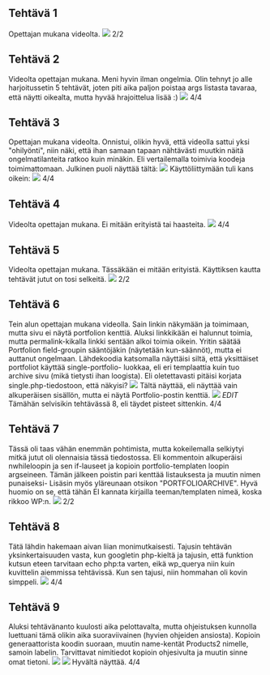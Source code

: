## Tehtävä 1
Opettajan mukana videolta.
![](/harjoitus6/images/t1.png)
2/2
## Tehtävä 2
Videolta opettajan mukana. Meni hyvin ilman ongelmia. Olin tehnyt jo alle harjoitussetin 5 tehtävät, joten piti aika paljon poistaa args listasta tavaraa, että näytti oikealta, mutta hyvää hrajoittelua lisää :)
![](/harjoitus6/images/t2.png)
4/4
## Tehtävä 3
Opettajan mukana videolta. Onnistui, olikin hyvä, että videolla sattui yksi "ohilyönti", niin näki, että ihan samaan tapaan nähtävästi muutkin näitä ongelmatilanteita ratkoo kuin minäkin. Eli vertailemalla toimivia koodeja toimimattomaan.
Julkinen puoli näyttää tältä:
![](/harjoitus6/images/t3_julkinen.png)
Käyttöliittymään tuli kans oikein:
![](/harjoitus6/images/t3_k%C3%A4yttis.png)
4/4
## Tehtävä 4
Videolta opettajan mukana. Ei mitään erityistä tai haasteita.
![](/harjoitus6/images/t4.png)
4/4
## Tehtävä 5
Videolta opettajan mukana. Tässäkään ei mitään erityistä. Käyttiksen kautta tehtävät jutut on tosi selkeitä.
![](/harjoitus6/images/t5.png)
2/2
## Tehtävä 6
Tein alun opettajan mukana videolla. Sain linkin näkymään ja toimimaan, mutta sivu ei näytä portfolion kenttiä. Aluksi linkkikään ei halunnut toimia, mutta permalink-kikalla linkki sentään alkoi toimia oikein. Yritin säätää Portfolion field-groupin sääntöjäkin (näytetään kun-säännöt), mutta ei auttanut ongelmaan. Lähdekoodia katsomalla näyttäisi siltä, että yksittäiset portfoliot käyttää single-portfolio- luokkaa, eli eri templaattia kuin tuo archive sivu (mikä tietysti ihan loogista). Eli oletettavasti pitäisi korjata single.php-tiedostoon, että näkyisi? 
![](/harjoitus6/images/t6.png)
Tältä näyttää, eli näyttää vain alkuperäisen sisällön, mutta ei näytä Portfolio-postin kenttiä.
![](/harjoitus6/images/t6_linkki.png)
*EDIT* Tämähän selvisikin tehtävässä 8, eli täydet pisteet sittenkin.
4/4
## Tehtävä 7
Tässä oli taas vähän enemmän pohtimista, mutta kokeilemalla selkiytyi mitkä jutut oli olennaisia tässä tiedostossa. Eli kommentoin alkuperäisi nwhileloopin ja sen if-lauseet ja kopioin portfolio-templaten loopin argseineen. Tämän jälkeen poistin pari kenttää listauksesta ja muutin nimen punaiseksi- Lisäsin myös yläreunaan otsikon "PORTFOLIOARCHIVE". Hyvä huomio on se, että tähän EI kannata kirjailla teeman/templaten nimeä, koska rikkoo WP:n.
![](/harjoitus6/images/t7.png)
2/2
## Tehtävä 8
Tätä lähdin hakemaan aivan liian monimutkaisesti. Tajusin tehtävän yksinkertaisuuden vasta, kun googletin php-kieltä ja tajusin, että funktion kutsun eteen tarvitaan echo php:ta varten, eikä wp_querya niin kuin kuvittelin aiemmissa tehtävissä. Kun sen tajusi, niin hommahan oli kovin simppeli.
![](/harjoitus6/images/t8.png)
4/4
## Tehtävä 9
Aluksi tehtävänanto kuulosti aika pelottavalta, mutta ohjeistuksen kunnolla luettuani tämä olikin aika suoraviivainen (hyvien ohjeiden ansiosta). Kopioin generaattorista koodin suoraan, muutin name-kentät Products2 nimelle, samoin labelin. Tarvittavat nimitiedot kopioin ohjesivulta ja muutin sinne omat tietoni.
![](/harjoitus6/images/t9_kayttis.png)
![](/harjoitus6/images/t9_sivusto.png)
Hyvältä näyttää.
4/4
